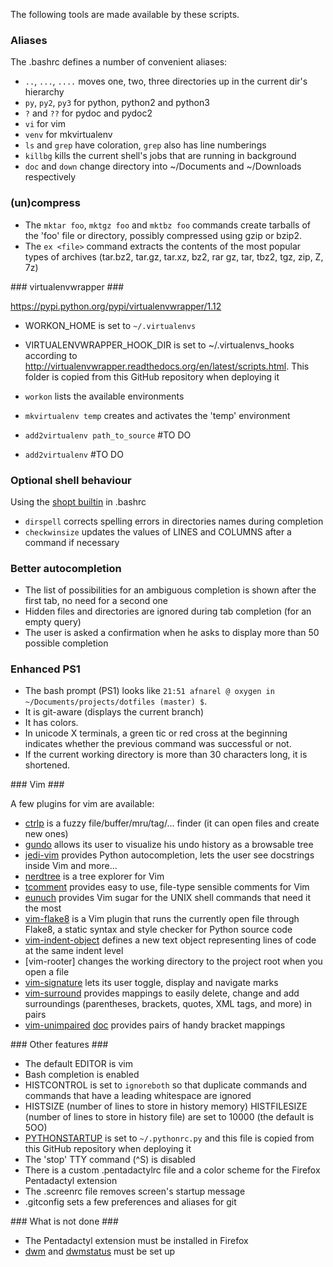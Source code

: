 The following tools are made available by these scripts.

### Aliases ###

The .bashrc defines a number of convenient aliases:
  * `..`, `...`, `....` moves one, two, three directories up in the current dir's hierarchy
  * `py`, `py2`, `py3` for python, python2 and python3
  * `?` and `??` for pydoc and pydoc2
  * `vi` for vim
  * `venv` for mkvirtualenv
  * `ls` and `grep` have coloration, `grep` also has line numberings
  * `killbg` kills the current shell's jobs that are running in background
  * `doc` and `down` change directory into ~/Documents and ~/Downloads respectively

### (un)compress ###

  * The `mktar foo`, `mktgz foo` and `mktbz foo` commands create tarballs of the 'foo' file or directory, possibly compressed using gzip or bzip2.
  * The `ex <file>` command extracts the contents of the most popular types of archives (tar.bz2, tar.gz, tar.xz, bz2, rar gz, tar, tbz2, tgz, zip, Z, 7z)

### virtualenvwrapper ###

https://pypi.python.org/pypi/virtualenvwrapper/1.12

  * WORKON_HOME is set to `~/.virtualenvs`
  * VIRTUALENVWRAPPER_HOOK_DIR is set to ~/.virtualenvs_hooks according to http://virtualenvwrapper.readthedocs.org/en/latest/scripts.html. This folder is copied from this GitHub repository when deploying it


  * `workon` lists the available environments
  * `mkvirtualenv temp` creates and activates the 'temp' environment
  * `add2virtualenv path_to_source` #TO DO
  * `add2virtualenv` #TO DO

### Optional shell behaviour ###

  Using the [shopt builtin](http://www.gnu.org/software/bash/manual/html_node/The-Shopt-Builtin.html) in .bashrc

  * `dirspell` corrects spelling errors in directories names during completion
  * `checkwinsize` updates the values of LINES and COLUMNS after a command if necessary

### Better autocompletion ###
  * The list of possibilities for an ambiguous completion is shown after the first tab, no need for a second one
  * Hidden files and directories are ignored during tab completion (for an empty query)
  * The user is asked a confirmation when he asks to display more than 50 possible completion

### Enhanced PS1 ###
  * The bash prompt (PS1) looks like `21:51 afnarel @ oxygen in ~/Documents/projects/dotfiles (master) $`.
  * It is git-aware (displays the current branch)
  * It has colors.
  * In unicode X terminals, a green tic or red cross at the beginning indicates whether the previous command was successful or not.
  * If the current working directory is more than 30 characters long, it is shortened.

### Vim ###

A few plugins for vim are available:
  * [ctrlp](http://kien.github.io/ctrlp.vim) is a fuzzy file/buffer/mru/tag/... finder (it can open files and create new ones)
  * [gundo](http://sjl.bitbucket.org/gundo.vim) allows its user to visualize his undo history as a browsable tree
  * [jedi-vim](https://github.com/davidhalter/jedi-vim) provides Python autocompletion, lets the user see docstrings inside Vim and more...
  * [nerdtree](https://github.com/scrooloose/nerdtree) is a tree explorer for Vim
  * [tcomment](https://github.com/tomtom/tcomment_vim) provides easy to use, file-type sensible comments for Vim
  * [eunuch](http://www.vim.org/scripts/script.php?script_id=4300) provides Vim sugar for the UNIX shell commands that need it the most
  * [vim-flake8](https://github.com/nvie/vim-flake8) is a Vim plugin that runs the currently open file through Flake8, a static syntax and style checker for Python source code
  * [vim-indent-object](http://www.vim.org/scripts/script.php?script_id=3037) defines a new text object representing lines of code at the same indent level
  * [vim-rooter] changes the working directory to the project root when you open a file
  * [vim-signature](https://github.com/kshenoy/vim-signature) lets its user toggle, display and navigate marks
  * [vim-surround](https://github.com/tpope/vim-surround) provides mappings to easily delete, change and add surroundings (parentheses, brackets, quotes, XML tags, and more) in pairs
  * [vim-unimpaired](https://github.com/tpope/vim-unimpaired) [doc](https://github.com/tpope/vim-unimpaired/blob/master/doc/unimpaired.txt) provides pairs of handy bracket mappings

### Other features ###

  * The default EDITOR is vim
  * Bash completion is enabled
  * HISTCONTROL is set to `ignoreboth` so that duplicate commands and commands that have a leading whitespace are ignored
  * HISTSIZE (number of lines to store in history memory) HISTFILESIZE (number of lines to store in history file) are set to 10000 (the default is 5OO)
  * [PYTHONSTARTUP](http://docs.python.org/2/using/cmdline.html#envvar-PYTHONSTARTUP) is set to `~/.pythonrc.py` and this file is copied from this GitHub repository when deploying it
  * The 'stop' TTY command (^S) is disabled
  * There is a custom .pentadactylrc file and a color scheme for the Firefox Pentadactyl extension
  * The .screenrc file removes screen's startup message
  * .gitconfig sets a few preferences and aliases for git

### What is not done ###

  * The Pentadactyl extension must be installed in Firefox
  * [dwm](https://github.com/Afnarel/dwm) and [dwmstatus](https://github.com/Afnarel/dwmstatus) must be set up
